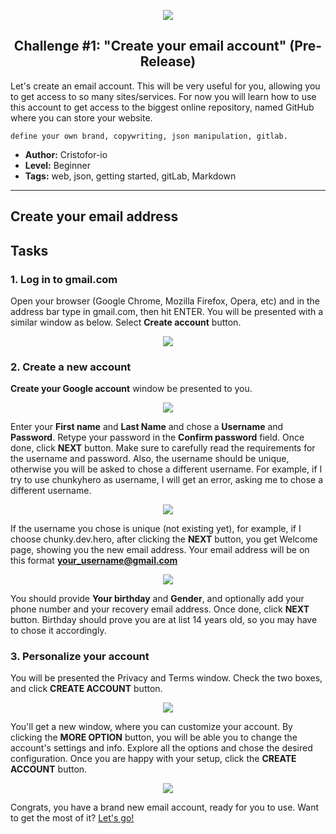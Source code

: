 <p align="center">
  <img src ="../../img/Q5/Q5C1_gmail01.jpg" />
</p>

<p align="center">
  <h2 align="center"> Challenge #1: "Create your email account" (Pre-Release)</h2>
</p>

Let's create an email account. This will be very useful for you, allowing you to get access to so many sites/services. For now you will learn how to use this account to get access to the biggest online repository, named GitHub where you can store your website.
```$xslt
define your own brand, copywriting, json manipulation, gitlab.
```


* **Author:** Cristofor-io
* **Level:** Beginner
* **Tags:** web, json, getting started, gitLab, Markdown

---

## Create your email address

## Tasks

### 1. Log in to gmail.com
Open your browser (Google Chrome, Mozilla Firefox, Opera, etc) and in the address bar type in gmail.com, then hit ENTER. You will be presented with a similar window as below. Select **Create account** button.

<p align="center">
  <img src ="../../img/Q5/Q5C1_gmail02.jpg" />
</p>

### 2. Create a new account
**Create your Google account** window be presented to you.
<p align="center">
<img src="../../img/Q5/Q5C1_gmail03.jpg" />
</p>

Enter your **First name** and **Last Name** and chose a **Username** and **Password**. Retype your password in the **Confirm password** field. Once done, click **NEXT** button. Make sure to carefully read the requirements for the username and password. Also, the username should be unique, otherwise you will be asked to chose a different username. For example, if I try to use chunkyhero as username, I will get an error, asking me to chose a different username.

<p align="center">
<img src="../../img/Q5/Q5C1_gmail04.jpg" />
</p>

If the username you chose is unique (not existing yet), for example, if I choose chunky.dev.hero, after clicking the **NEXT** button, you get Welcome page, showing you the new email address. Your email address will be on this format **your_username@gmail.com**

<p align="center">
<img src="../../img/Q5/Q5C1_gmail05.jpg" />
</p>

You should provide **Your birthday** and **Gender**, and optionally add your phone number and your recovery email address. Once done, click **NEXT** button. Birthday should prove you are at list 14 years old, so you may have to chose it accordingly.

### 3. Personalize your account
You will be presented the Privacy and Terms window. Check the two boxes, and click **CREATE ACCOUNT** button.
<p align="center">
<img src="../../img/Q5/Q5C1_gmail06.jpg" />
</p>

You'll get a new window, where you can customize your account. By clicking the **MORE OPTION** button, you will be able you to change the account's settings and info. Explore all the options and chose the desired configuration. Once you are happy with your setup, click the **CREATE ACCOUNT** button.

<p align="center">
<img src="../../img/Q5/Q5C1_gmail07.jpg" />
</p>

Congrats, you have a brand new email account, ready for you to use. Want to get the most of it? [Let's go!](../challenge2)
